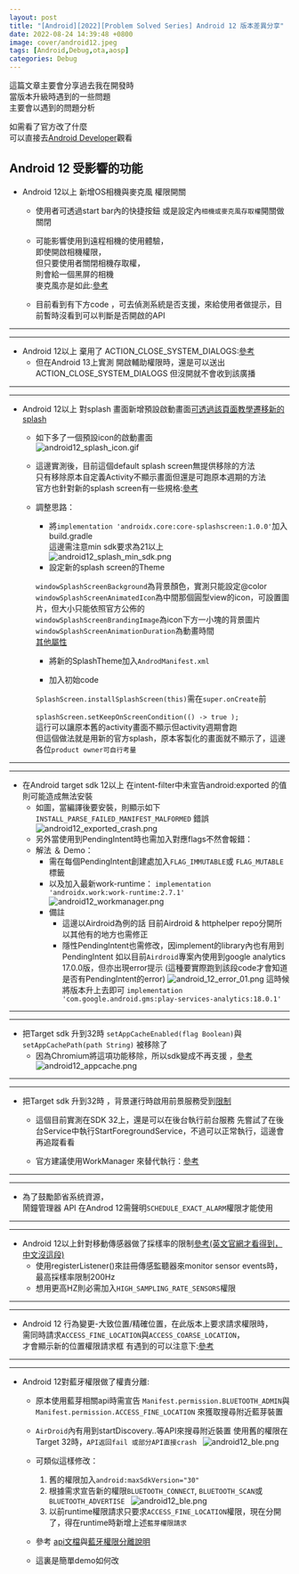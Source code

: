 ```yaml
---
layout: post
title: "[Android][2022][Problem Solved Series] Android 12 版本差異分享"
date: 2022-08-24 14:39:48 +0800
image: cover/android12.jpeg
tags: [Android,Debug,ota,aosp]
categories: Debug
---
```


這篇文章主要會分享過去我在開發時<br>
當版本升級時遇到的一些問題<br>
主要會以遇到的問題分析<br>

如需看了官方改了什麼<br>
可以直接去[Android Developer](https://developer.android.com/about/versions/12/behavior-changes-all)觀看<br>


## Android 12 受影響的功能

* Android 12以上 新增OS相機與麥克風 權限開關
  - 使用者可透過start bar內的快捷按鈕 或是設定內`相機或麥克風存取權`開關做關閉
  - 可能影響使用到遠程相機的使用體驗，<br>
  即使開啟相機權限，<br>
  但只要使用者關閉相機存取權，<br>
  則會給一個黑屏的相機<br>
  麥克風亦是如此:[參考](https://developer.android.com/training/permissions/explaining-access#toggles)

  - 目前看到有下方code ，可去偵測系統是否支援，來給使用者做提示，目前暫時沒看到可以判斷是否開啟的API
  <script src="https://gist.github.com/KuanChunChen/c7469603bb0f6b6b533447c7d7c9e0cf.js"></script>

---
---

 * Android 12以上 棄用了 ACTION_CLOSE_SYSTEM_DIALOGS:[參考](https://developer.android.com/about/versions/12/behavior-changes-all#close-system-dialogs)
   - 但在Android 13上實測 開啟輔助權限時，還是可以送出 ACTION_CLOSE_SYSTEM_DIALOGS
   但沒開就不會收到該廣播

---
---
 * Android 12以上 對splash 畫面新增預設啟動畫面[可透過該頁面教學遷移新的splash](https://developer.android.com/guide/topics/ui/splash-screen/migrate)
   - 如下多了一個預設icon的啟動畫面<br>
     ![android12_splash_icon.gif](/images/others/android12_splash_icon.gif)
   - 這邊實測後，目前這個default splash screen無提供移除的方法<br>
     只有移除原本自定義Activity不顯示畫面但還是可跑原本週期的方法<br>
     官方也針對新的splash screen有一些規格:[參考](https://developer.android.com/guide/topics/ui/splash-screen#elements)<br>
   - 調整思路：<br>
     - 將`implementation 'androidx.core:core-splashscreen:1.0.0'`加入build.gradle<br>
     這邊需注意min sdk要求為21以上<br>
     ![android12_splash_min_sdk.png](/images/others/android12_splash_min_sdk.png)
     - 設定新的splash screen的Theme
     <script src="https://gist.github.com/KuanChunChen/dd55d7b2cb70cedf158763083390d426.js"></script>
      `windowSplashScreenBackground`為背景顏色，實測只能設定@color<br>
      `windowSplashScreenAnimatedIcon`為中間那個圓型view的icon，可設置圖片，但大小只能依照官方公佈的<br>
      `windowSplashScreenBrandingImage`為icon下方一小塊的背景圖片<br>
      `windowSplashScreenAnimationDuration`為動畫時間<br>
      [其他屬性](https://developer.android.com/guide/topics/ui/splash-screen#set-theme)
      <br>

     - 將新的SplashTheme加入`AndrodManifest.xml`

     - 加入初始code
     <script src="https://gist.github.com/KuanChunChen/7799d22f3d2839965678d9f75435bda5.js"></script>

     `SplashScreen.installSplashScreen(this)`需在`super.onCreate`前<br>
     <br>
     `splashScreen.setKeepOnScreenCondition(() -> true );`<br>
     這行可以讓原本舊的activity畫面不顯示但activity週期會跑<br>
     但這個做法就是用新的官方splash，原本客製化的畫面就不顯示了，這邊各位`product owner可自行考量   `

---
---
  * 在Android target sdk 12以上 在intent-filter中未宣告android:exported 的值 則可能造成無法安裝
    - 如圖，當編譯後要安裝，則顯示如下 `INSTALL_PARSE_FAILED_MANIFEST_MALFORMED` 錯誤
     ![android12_exported_crash.png](/images/others/android12_exported_crash.png)
    - 另外當使用到PendingIntent時也需加入對應flags不然會報錯：
      <script src="https://gist.github.com/KuanChunChen/7ba7f042607cde3cb472af503088bce9.js"></script>
    - 解法 ＆ Demo：<br>
      - 需在每個PendingIntent創建處加入`FLAG_IMMUTABLE`或 `FLAG_MUTABLE` 標籤<br>
      - 以及加入最新work-runtime： `implementation 'androidx.work:work-runtime:2.7.1'`<br>
      ![android12_workmanager.png](/images/others/android12_workmanager.png)<br>
      - 備註<br>
        - 這邊以Airdroid為例的話 目前Airdroid & httphelper repo分開所以其他有的地方也需修正
        - 隱性PendingIntent也需修改，因implement的library內也有用到PendingIntent
        如以目前`Airdroid`專案內使用到google analytics 17.0.0版，但亦出現error提示
        (這種要實際跑到該段code才會知道是否有PendingIntent的error)
        ![android_12_error_01.png](/images/others/android_12_error_01.png)
        這時候將版本升上去即可
        `implementation 'com.google.android.gms:play-services-analytics:18.0.1'`



---
---

  * 把Target sdk 升到32時 `setAppCacheEnabled(flag Boolean)`與`setAppCachePath(path String)` 被移除了   
    - 因為Chromium將這項功能移除，所以sdk變成不再支援 ，[參考](https://web.dev/appcache-removal/)
    ![android12_appcache.png](/images/others/android12_appcache.png)

---
---

  * 把Target sdk 升到32時 ，背景運行時啟用前景服務受到[限制](https://developer.android.com/guide/components/foreground-services#background-start-restrictions)
     - 這個目前實測在SDK 32上，還是可以在後台執行前台服務
       先嘗試了在後台Service中執行StartForegroundService，不過可以正常執行，這邊會再追蹤看看

     - 官方建議使用WorkManager 來替代執行：[參考](https://developer.android.com/about/versions/12/foreground-services?hl=zh-cn#recommended-alternative)

---
---
 * 為了鼓勵節省系统資源，<br>
 鬧鐘管理器 API 在Androd 12需聲明`SCHEDULE_EXACT_ALARM`權限才能使用
---
---
 * Android 12以上針對移動傳感器做了採樣率的限制[參考(英文官網才看得到，中文沒這段)](https://developer.android.com/guide/topics/sensors/sensors_overview#sensors-rate-limiting)
   - 使用registerListener()來註冊傳感監聽器來monitor sensor events時，最高採樣率限制200Hz
   - 想用更高HZ則必需加入`HIGH_SAMPLING_RATE_SENSORS`權限

---
---
 * Android 12 行為變更-大致位置/精確位置，在此版本上要求請求權限時，<br>
 需同時請求`ACCESS_FINE_LOCATION`與`ACCESS_COARSE_LOCATION`，<br>
 才會顯示新的位置權限請求框
 有遇到的可以注意下:[參考](https://developer.android.com/training/location/permissions#approximate-request)

---
---
 * Android 12對藍牙權限做了權責分離:
      - 原本使用藍芽相關api時需宣告
        `Manifest.permission.BLUETOOTH_ADMIN`與`Manifest.permission.ACCESS_FINE_LOCATION`
        來獲取搜尋附近藍芽裝置

      - `AirDroid`內有用到startDiscovery..等API來搜尋附近裝置
        使用舊的權限在Target 32時，`API返回fail 或部分API直接crash `
        ![android12_ble.png](/images/others/android12_ble_crash.png)

      - 可類似這樣修改：
        1. 舊的權限加入`android:maxSdkVersion="30"`
        2. 根據需求宣告新的權限`BLUETOOTH_CONNECT`, `BLUETOOTH_SCAN`或`BLUETOOTH_ADVERTISE `
        ![android12_ble.png](/images/others/android12_ble.png)
        3. 以前runtime權限請求只要求`ACCESS_FINE_LOCATION`權限，現在分開了，得在runtime時新增上述`藍芽權限請求`

      - 參考 [api文檔](https://developer.android.com/reference/android/bluetooth/BluetoothAdapter#startDiscovery())與[藍牙權限分離說明](https://developer.android.com/guide/topics/connectivity/bluetooth/permissions#declare-android12-or-higher)
      - 這裏是簡單demo如何改
      <script src="https://gist.github.com/KuanChunChen/cd5950dcc9247ea889e835a4085694f8.js"></script>
